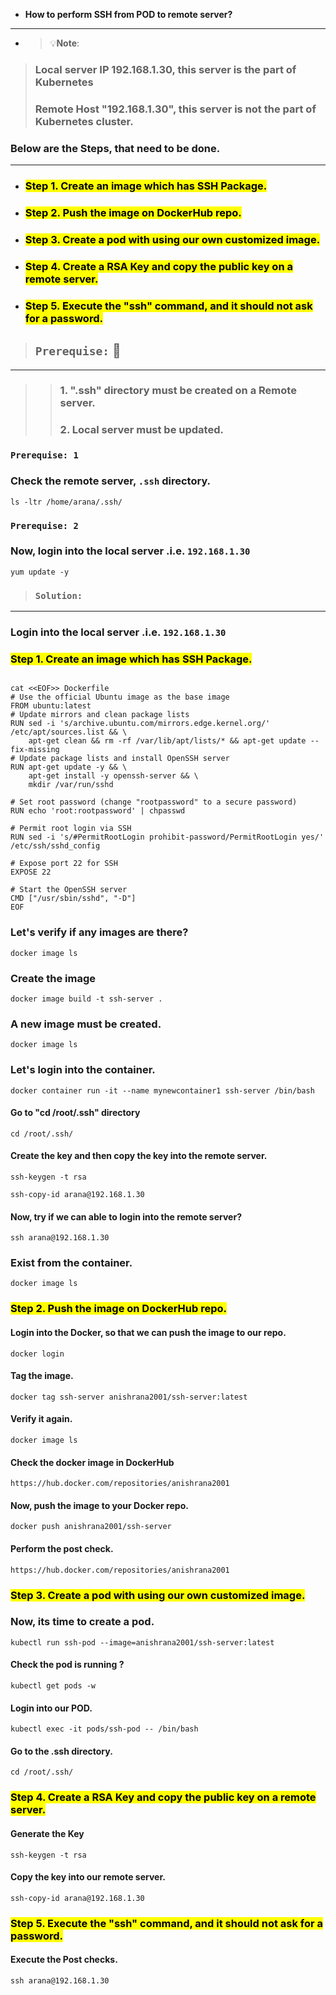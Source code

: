 -  **How to perform SSH from POD to remote server?**
---
-  >  💡**Note**:
> ### Local server IP 192.168.1.30, this server is the part of Kubernetes 
>  ### Remote Host "192.168.1.30", this server is not the part of Kubernetes cluster.


### Below are the Steps, that need to be done.
---
+ ### <mark> Step 1. Create an image which has SSH Package.</mark>
+ ### <mark> Step 2. Push the image on DockerHub repo.</mark>
+ ### <mark> Step 3. Create a pod with using our own customized image.</mark>
+ ### <mark> Step 4. Create a RSA Key and copy the public key on a remote server.</mark>
+ ### <mark> Step 5. Execute the "ssh" command, and it should not ask for a password.</mark>


> ## `Prerequise:` 🙂
---
>> ### 1. ".ssh" directory must be created on a Remote server.
>> ### 2. Local server must be updated.


### `Prerequise: 1`
### Check the remote server, `.ssh` directory.
```
ls -ltr /home/arana/.ssh/
```

### `Prerequise: 2`
### Now, login into the local server .i.e. `192.168.1.30`
```
yum update -y
```

> ### `Solution:`
---

### Login into the local server .i.e. `192.168.1.30`
### <mark> Step 1. Create an image which has SSH Package.</mark>
```

cat <<EOF>> Dockerfile
# Use the official Ubuntu image as the base image
FROM ubuntu:latest
# Update mirrors and clean package lists
RUN sed -i 's/archive.ubuntu.com/mirrors.edge.kernel.org/' /etc/apt/sources.list && \
    apt-get clean && rm -rf /var/lib/apt/lists/* && apt-get update --fix-missing
# Update package lists and install OpenSSH server
RUN apt-get update -y && \
    apt-get install -y openssh-server && \
    mkdir /var/run/sshd

# Set root password (change "rootpassword" to a secure password)
RUN echo 'root:rootpassword' | chpasswd

# Permit root login via SSH
RUN sed -i 's/#PermitRootLogin prohibit-password/PermitRootLogin yes/' /etc/ssh/sshd_config

# Expose port 22 for SSH
EXPOSE 22

# Start the OpenSSH server
CMD ["/usr/sbin/sshd", "-D"]
EOF
```
### Let's verify if any images are there?

```
docker image ls
```
### Create the image
```
docker image build -t ssh-server .
```
### A new image must be created. 
```
docker image ls
```
### Let's login into the container.
```
docker container run -it --name mynewcontainer1 ssh-server /bin/bash
```
#### Go to "cd /root/.ssh" directory
```
cd /root/.ssh/
```
#### Create the key and then copy the key into the remote server.
```
ssh-keygen -t rsa
```

```
ssh-copy-id arana@192.168.1.30
```
#### Now, try if we can able to login into the remote server?
```
ssh arana@192.168.1.30
```

### Exist from the container.

```
docker image ls
```
### <mark> Step 2. Push the image on DockerHub repo.</mark>
#### Login into the Docker, so that we can push the image to our repo.
```
docker login
```
#### Tag the image.
```
docker tag ssh-server anishrana2001/ssh-server:latest
```
#### Verify it again.
```
docker image ls
```
#### Check the docker image in DockerHub
```
https://hub.docker.com/repositories/anishrana2001
```

#### Now, push the image to your Docker repo.
```
docker push anishrana2001/ssh-server
```

#### Perform the post check.

```
https://hub.docker.com/repositories/anishrana2001
```

### <mark> Step 3. Create a pod with using our own customized image.</mark>
### Now, its time to create a pod.
```
kubectl run ssh-pod --image=anishrana2001/ssh-server:latest
```
#### Check the pod is running ?
```
kubectl get pods -w
```
#### Login into our POD.
```
kubectl exec -it pods/ssh-pod -- /bin/bash
```
#### Go to the .ssh directory.
```
cd /root/.ssh/
```
### <mark> Step 4. Create a RSA Key and copy the public key on a remote server.</mark>
#### Generate the Key
```
ssh-keygen -t rsa
```
####  Copy the key into our remote server.
```
ssh-copy-id arana@192.168.1.30
```
### <mark> Step 5. Execute the "ssh" command, and it should not ask for a password.</mark>
#### Execute the Post checks. 
```
ssh arana@192.168.1.30
```
